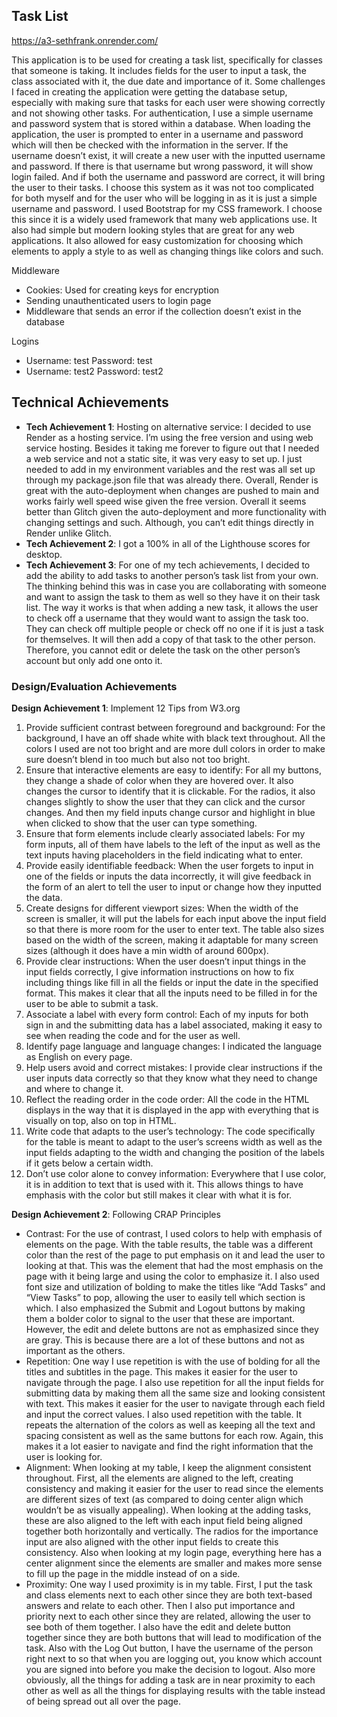 ## Task List

https://a3-sethfrank.onrender.com/

This application is to be used for creating a task list, specifically for classes that someone is taking. It includes fields for the user to input a task, the class associated with it, the due date and importance of it. Some challenges I faced in creating the application were getting the database setup, especially with making sure that tasks for each user were showing correctly and not showing other tasks. 
For authentication, I use a simple username and password system that is stored within a database. When loading the application, the user is prompted to enter in a username and password which will then be checked with the information in the server. If the username doesn’t exist, it will create a new user with the inputted username and password. If there is that username but wrong password, it will show login failed. And if both the username and password are correct, it will bring the user to their tasks. I choose this system as it was not too complicated for both myself and for the user who will be logging in as it is just a simple username and password.
I used Bootstrap for my CSS framework. I choose this since it is a widely used framework that many web applications use. It also had simple but modern looking styles that are great for any web applications. It also allowed for easy customization for choosing which elements to apply a style to as well as changing things like colors and such.

Middleware
-	Cookies: Used for creating keys for encryption
-	Sending unauthenticated users to login page
-	Middleware that sends an error if the collection doesn’t exist in the database

Logins
- Username: test    Password: test
- Username: test2   Password: test2


## Technical Achievements
- **Tech Achievement 1**: Hosting on alternative service: I decided to use Render as a hosting service. I’m using the free version and using web service hosting. Besides it taking me forever to figure out that I needed a web service and not a static site, it was very easy to set up. I just needed to add in my environment variables and the rest was all set up through my package.json file that was already there. Overall, Render is great with the auto-deployment when changes are pushed to main and works fairly well speed wise given the free version. Overall it seems better than Glitch given the auto-deployment and more functionality with changing settings and such. Although, you can’t edit things directly in Render unlike Glitch.
- **Tech Achievement 2**: I got a 100% in all of the Lighthouse scores for desktop.
- **Tech Achievement 3**: For one of my tech achievements, I decided to add the ability to add tasks to another person’s task list from your own. The thinking behind this was in case you are collaborating with someone and want to assign the task to them as well so they have it on their task list. The way it works is that when adding a new task, it allows the user to check off a username that they would want to assign the task too. They can check off multiple people or check off no one if it is just a task for themselves. It will then add a copy of that task to the other person. Therefore, you cannot edit or delete the task on the other person’s account but only add one onto it.

### Design/Evaluation Achievements
**Design Achievement 1**: Implement 12 Tips from W3.org
1.	Provide sufficient contrast between foreground and background: For the background, I have an off shade white with black text throughout. All the colors I used are not too bright and are more dull colors in order to make sure doesn’t blend in too much but also not too bright.
2.	Ensure that interactive elements are easy to identify: For all my buttons, they change a shade of color when they are hovered over. It also changes the cursor to identify that it is clickable. For the radios, it also changes slightly to show the user that they can click and the cursor changes. And then my field inputs change cursor and highlight in blue when clicked to show that the user can type something.
3.	Ensure that form elements include clearly associated labels: For my form inputs, all of them have labels to the left of the input as well as the text inputs having placeholders in the field indicating what to enter.
4.	Provide easily identifiable feedback: When the user forgets to input in one of the fields or inputs the data incorrectly, it will give feedback in the form of an alert to tell the user to input or change how they inputted the data.
5.	Create designs for different viewport sizes: When the width of the screen is smaller, it will put the labels for each input above the input field so that there is more room for the user to enter text. The table also sizes based on the width of the screen, making it adaptable for many screen sizes (although it does have a min width of around 600px).
6.	Provide clear instructions: When the user doesn’t input things in the input fields correctly, I give information instructions on how to fix including things like fill in all the fields or input the date in the specified format. This makes it clear that all the inputs need to be filled in for the user to be able to submit a task.
7.	Associate a label with every form control: Each of my inputs for both sign in and the submitting data has a label associated, making it easy to see when reading the code and for the user as well.
8.	Identify page language and language changes: I indicated the language as English on every page.
9.	Help users avoid and correct mistakes: I provide clear instructions if the user inputs data correctly so that they know what they need to change and where to change it.
10.	Reflect the reading order in the code order: All the code in the HTML displays in the way that it is displayed in the app with everything that is visually on top, also on top in HTML.
11.	Write code that adapts to the user’s technology: The code specifically for the table is meant to adapt to the user’s screens width as well as the input fields adapting to the width and changing the position of the labels if it gets below a certain width.
12.	Don’t use color alone to convey information: Everywhere that I use color, it is in addition to text that is used with it. This allows things to have emphasis with the color but still makes it clear with what it is for.

**Design Achievement 2**: Following CRAP Principles
- Contrast: For the use of contrast, I used colors to help with emphasis of elements on the page. With the table results, the table was a different color than the rest of the page to put emphasis on it and lead the user to looking at that. This was the element that had the most emphasis on the page with it being large and using the color to emphasize it. I also used font size and utilization of bolding to make the titles like “Add Tasks” and “View Tasks” to pop, allowing the user to easily tell which section is which. I also emphasized the Submit and Logout buttons by making them a bolder color to signal to the user that these are important. However, the edit and delete buttons are not as emphasized since they are gray. This is because there are a lot of these buttons and not as important as the others. 
- Repetition: One way I use repetition is with the use of bolding for all the titles and subtitles in the page. This makes it easier for the user to navigate through the page. I also use repetition for all the input fields for submitting data by making them all the same size and looking consistent with text. This makes it easier for the user to navigate through each field and input the correct values. I also used repetition with the table. It repeats the alternation of the colors as well as keeping all the text and spacing consistent as well as the same buttons for each row. Again, this makes it a lot easier to navigate and find the right information that the user is looking for.
- Alignment: When looking at my table, I keep the alignment consistent throughout. First, all the elements are aligned to the left, creating consistency and making it easier for the user to read since the elements are different sizes of text (as compared to doing center align which wouldn’t be as visually appealing). When looking at the adding tasks, these are also aligned to the left with each input field being aligned together both horizontally and vertically. The radios for the importance input are also aligned with the other input fields to create this consistency. Also when looking at my login page, everything here has a center alignment since the elements are smaller and makes more sense to fill up the page in the middle instead of on a side.
- Proximity: One way I used proximity is in my table. First, I put the task and class elements next to each other since they are both text-based answers and relate to each other. Then I also put importance and priority next to each other since they are related, allowing the user to see both of them together. I also have the edit and delete button together since they are both buttons that will lead to modification of the task. Also with the Log Out button, I have the username of the person right next to so that when you are logging out, you know which account you are signed into before you make the decision to logout. Also more obviously, all the things for adding a task are in near proximity to each other as well as all the things for displaying results with the table instead of being spread out all over the page.